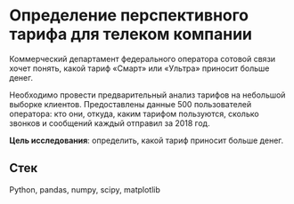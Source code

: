 # Определение перспективного тарифа для телеком компании

Коммерческий департамент федерального оператора сотовой связи хочет понять, какой тариф «Смарт» или «Ультра» приносит больше денег. 

Необходимо провести предварительный анализ тарифов на небольшой выборке клиентов. 
Предоставлены данные 500 пользователей оператора: кто они, откуда, каким тарифом пользуются, сколько звонков и сообщений каждый отправил за 2018 год. 

**Цель исследования**: определить, какой тариф приносит больше денег.

## Стек

Python, pandas, numpy, scipy, matplotlib
